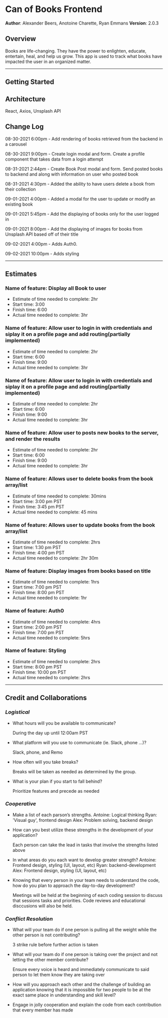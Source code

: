 # Can of Books Frontend

**Author**: Alexander Beers, Anotoine Charette, Ryan Emmans
**Version**: 2.0.3

## Overview

Books are life-changing. They have the power to enlighten, educate, entertain, heal, and help us grow. This app is used to track what books have impacted the user in an organized matter.

- - -

## Getting Started

<!-- What are the steps that a user must take in order to build this app on their own machine and get it running? -->

## Architecture

React, Axios, Unsplash API

## Change Log

08-30-2021 6:00pm - Add rendering of books retrieved from the backend in a carousel

08-30-2021 9:00pm - Create login modal and form. Create a profile component that takes data from a login attempt

08-31-2021 2:44pm - Create Book Post modal and form. Send posted books to backend and along with information on user who posted book

08-31-2021 4:30pm - Added the ability to have users delete a book from their collection

09-01-2021 4:00pm - Added a modal for the user to update or modify an existing book

09-01-2021 5:45pm - Add the displaying of books only for the user logged in

09-01-2021 8:00pm - Add the displaying of images for books from Unsplash API based off of their title

09-02-2021 4:00pm - Adds Auth0.

09-02-2021 10:00pm - Adds styling

- - -

## Estimates

### Name of feature: Display all Book to user

- Estimate of time needed to complete: 2hr
- Start time: 3:00
- Finish time: 6:00
- Actual time needed to complete: 3hr

### Name of feature: Allow user to login in with credentials and siplay it on a profile page and add routing(partially implemented)

- Estimate of time needed to complete: 2hr
- Start time: 6:00
- Finish time: 9:00
- Actual time needed to complete: 3hr

### Name of feature: Allow user to login in with credentials and siplay it on a profile page and add routing(partially implemented)

- Estimate of time needed to complete: 2hr
- Start time: 6:00
- Finish time: 9:00
- Actual time needed to complete: 3hr

### Name of feature: Allow user to posts new books to the server, and render the results

- Estimate of time needed to complete: 2hr
- Start time: 6:00
- Finish time: 9:00
- Actual time needed to complete: 3hr

### Name of feature: Allows user to delete books from the book array/list

- Estimate of time needed to complete: 30mins
- Start time: 3:00 pm PST
- Finish time: 3:45 pm PST
- Actual time needed to complete: 45 mins

### Name of feature: Allows user to update books from the book array/list

- Estimate of time needed to complete: 2hrs
- Start time: 1:30 pm PST
- Finish time: 4:00 pm PST
- Actual time needed to complete: 2hr 30m

### Name of feature: Display images from books based on title

- Estimate of time needed to complete: 1hrs
- Start time: 7:00 pm PST
- Finish time: 8:00 pm PST
- Actual time needed to complete: 1hr

### Name of feature: Auth0

- Estimate of time needed to complete: 4hrs
- Start time: 2:00 pm PST
- Finish time: 7:00 pm PST
- Actual time needed to complete: 5hrs

### Name of feature: Styling

- Estimate of time needed to complete: 2hrs
- Start time: 8:00 pm PST
- Finish time: 10:00 pm PST
- Actual time needed to complete: 2hrs

- - -

## Credit and Collaborations

### _Logistical_

- What hours will you be available to communicate?

  During the day up until 12:00am PST

- What platform will you use to communicate (ie. Slack, phone …)?

  Slack, phone, and Remo

- How often will you take breaks?

  Breaks will be taken as needed as determined by the group.

- What is your plan if you start to fall behind?

  Prioritize features and precede as needed

### _Cooperative_

- Make a list of each parson’s strengths.
  Antoine: Logical thinking
  Ryan: 'Visual guy', frontend design
  Alex: Problem solving, backend design

- How can you best utilize these strengths in the development of your application?

  Each person can take the lead in tasks that involve the strengths listed above

- In what areas do you each want to develop greater strength?
  Antoine: Frontend design, styling (UI, layout, etc)
  Ryan: backend-development
  Alex: Frontend design, styling (UI, layout, etc)

- Knowing that every person in your team needs to understand the code, how do you plan to approach the day-to-day development?

  Meetings will be held at the beginning of each coding session to discuss that sessions tasks and priorities. Code reviews and educational disccusions will also be held.

### _Conflict Resolution_

- What will your team do if one person is pulling all the weight while the other person is not contributing?

  3 strike rule before further action is taken

- What will your team do if one person is taking over the project and not letting the other member contribute?

  Ensure every voice is heard and immediately communicate to said person to let them know they are taking over

- How will you approach each other and the challenge of building an application knowing that it is impossible for two people to be at the exact same place in understanding and skill level?

- Engage in jolly cooperation and explain the code from each contribution that every member has made
